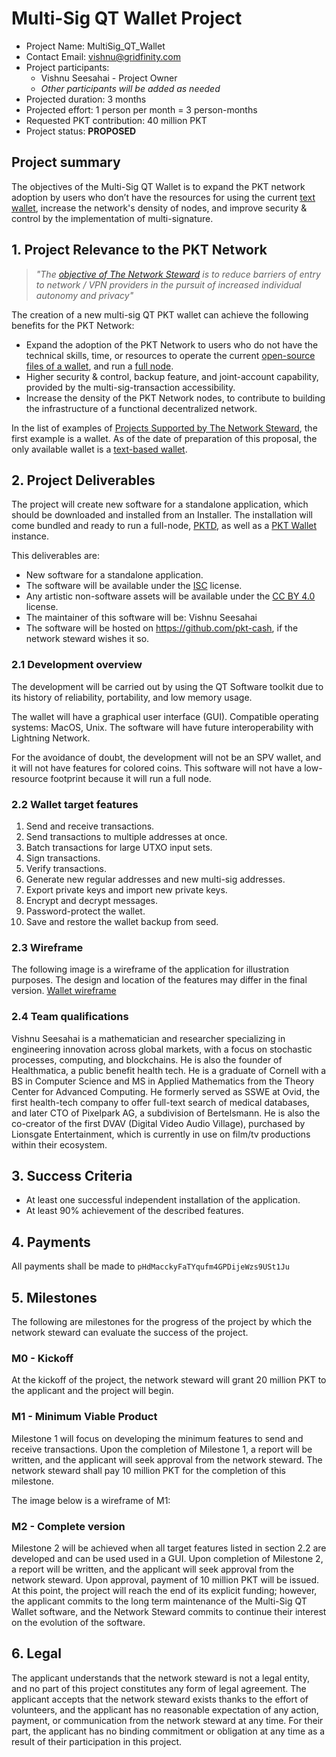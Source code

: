 # Multi-Sig QT Wallet Project
* Project Name: MultiSig_QT_Wallet
* Contact Email: vishnu@gridfinity.com
* Project participants:
  * Vishnu Seesahai - Project Owner
  * *Other participants will be added as needed*
* Projected duration: 3 months
* Projected effort: 1 person per month = 3 person-months
* Requested PKT contribution: 40 million PKT
* Project status: **PROPOSED**

## Project summary

The objectives of the Multi-Sig QT Wallet is to expand the PKT network adoption by users who don’t have the resources for using the current [text wallet](https://github.com/pkt-cash/pktwallet), increase the network's density of nodes, and improve security & control by the implementation of multi-signature.

## 1. Project Relevance to the PKT Network
> _"The [objective of The Network Steward](https://pkt-cash.github.io/www.pkt.cash/steward/) is to reduce barriers of entry to network / VPN providers in the pursuit of increased individual autonomy and privacy"_

The creation of a new multi-sig QT PKT wallet can achieve the following benefits for the PKT Network:

* Expand the adoption of the PKT Network to users who do not have the technical skills, time, or resources to operate the current [open-source files of a wallet](http://github.com/pkt-cash/pktwallet), and run a [full node](https://github.com/pkt-cash/pktd).
* Higher security & control, backup feature, and joint-account capability, provided by the multi-sig-transaction accessibility.
* Increase the density of the PKT Network nodes, to contribute to building the infrastructure of a functional decentralized network.

In the list of examples of [Projects Supported by The Network Steward](http://github.com/pkt-cash/ns-projects/blob/master/readme.md), the first example is a wallet. As of the date of preparation of this proposal, the only available wallet is a [text-based wallet](http://github.com/pkt-cash/pktwallet).

## 2. Project Deliverables
The project will create new software for a standalone application, which should be downloaded and installed from an Installer. The installation will come bundled and ready to run a full-node, [PKTD](https://github.com/pkt-cash/pktd), as well as a [PKT Wallet](http://github.com/pkt-cash/pktwallet) instance.

This deliverables are:
* New software for a standalone application.
* The software will be available under the [ISC](https://opensource.org/licenses/ISC) license.
* Any artistic non-software assets will be available under the [CC BY 4.0](https://creativecommons.org/licenses/by/4.0/) license.
* The maintainer of this software will be: Vishnu Seesahai
* The software will be hosted on https://github.com/pkt-cash, if the network steward wishes it so.

### 2.1 Development overview
The development will be carried out by using the QT Software toolkit due to its history of reliability, portability, and low memory usage.

The wallet will have a graphical user interface (GUI).
Compatible operating systems: MacOS, Unix.
The software will have future interoperability with Lightning Network.

For the avoidance of doubt, the development will not be an SPV wallet, and it will not have features for colored coins. This software will not have a low-resource footprint because it will run a full node.

### 2.2 Wallet target features
1. Send and receive transactions.
2. Send transactions to multiple addresses at once.
3. Batch transactions for large UTXO input sets.
4. Sign transactions.
5. Verify transactions.
6. Generate new regular addresses and new multi-sig addresses.
7. Export private keys and import new private keys.
8. Encrypt and decrypt messages.
9. Password-protect the wallet.
10. Save and restore the wallet backup from seed.

### 2.3 Wireframe
The following image is a wireframe of the application for illustration purposes. The design and location of the features may differ in the final version. [Wallet wireframe](https://imgur.com/W2dQssB)


### 2.4 Team qualifications
Vishnu Seesahai is a mathematician and researcher specializing in engineering innovation across global markets, with a focus on stochastic processes, computing, and blockchains. He is also the founder of Healthmatica, a public benefit health tech. He is a graduate of Cornell with a BS in Computer Science and MS in Applied Mathematics from the Theory Center for Advanced Computing. He formerly served as SSWE at Ovid, the first health-tech company to offer full-text search of medical databases, and later CTO of Pixelpark AG, a subdivision of Bertelsmann. He is also the co-creator of the first DVAV (Digital Video Audio Village), purchased by Lionsgate Entertainment, which is currently in use on film/tv productions within their ecosystem.

## 3. Success Criteria
* At least one successful independent installation of the application.
* At least 90% achievement of the described features.

## 4. Payments
All payments shall be made to `pHdMacckyFaTYqufm4GPDijeWzs9USt1Ju`

## 5. Milestones
The following are milestones for the progress of the project by which the network steward can evaluate the success of the project.

### M0 - Kickoff
At the kickoff of the project, the network steward will grant 20 million PKT to the applicant and the project will begin.

### M1 - Minimum Viable Product
Milestone 1 will focus on developing the minimum features to send and receive transactions. Upon the completion of Milestone 1, a report will be written, and the applicant will seek approval from the network steward. The network steward shall pay 10 million PKT for the completion of this milestone.

The image below is a wireframe of M1:

<div style="max-width:700px" align="middle"> <div style="max-width:80%"> <media-tag src="https://files.cryptpad.fr/blob/d0/d07f6ebf3b94ce52a5ea61c585773edadd1de8c1450ec026" data-crypto-key="cryptpad:jjDr+UQ1hxy2EmgGOAb8n0ox7mPq2tbnI0mqDHFGLGI="></media-tag> </div> </div>

### M2 - Complete version
Milestone 2 will be achieved when all target features listed in section 2.2 are developed and can be used used in a GUI. Upon completion of Milestone 2, a report will be written, and the applicant will seek approval from the network steward. Upon approval, payment of 10 million PKT will be issued.
At this point, the project will reach the end of its explicit funding; however, the applicant commits to the long term maintenance of the Multi-Sig QT Wallet software, and the Network Steward commits to continue their interest on the evolution of the software.

## 6. Legal
The applicant understands that the network steward is not a legal entity, and no part of this project constitutes any form of legal agreement. The applicant accepts that the network steward exists thanks to the effort of volunteers, and the applicant has no reasonable expectation of any action, payment, or communication from the network steward at any time. For their part, the applicant has no binding commitment or obligation at any time as a result of their participation in this project.

